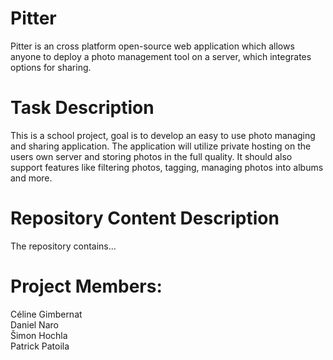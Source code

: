 # Pitter
Pitter is an cross platform open-source web application which allows anyone to deploy a photo management tool on a server, which integrates options for sharing. 

# Task Description
This is a school project, goal is to develop an easy to use photo managing and sharing application. The application will utilize private hosting on the users own server and storing photos in the full quality. It should also support features like filtering photos, tagging, managing photos into albums and more.

# Repository Content Description
The repository contains...

# Project Members:
Céline Gimbernat  
Daniel Naro  
Šimon Hochla  
Patrick Patoila  
